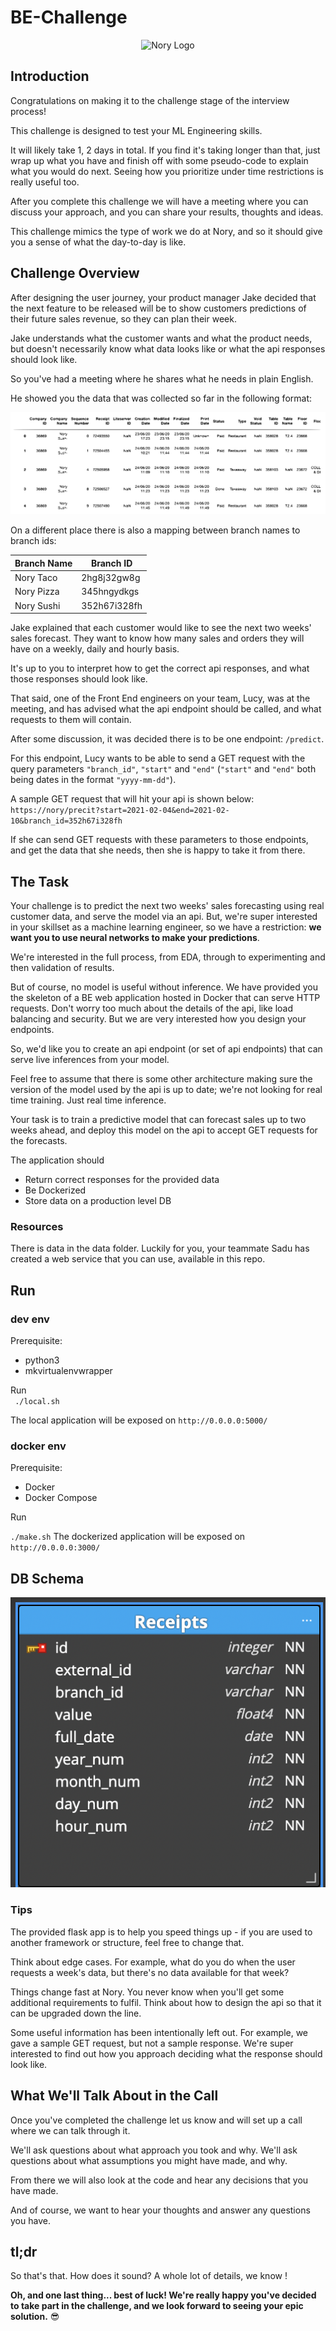 # BE-Challenge
<p align="center">
    <img alt="Nory Logo"
        src="https://nory.ai/static/media/n-logo.34190c70.svg"
    />
</p>

## Introduction ## 

Congratulations on making it to the challenge stage of the interview process! 

This challenge is designed to test your ML Engineering skills. 

It will likely take 1, 2 days in total.  If you find it's taking longer than that, just wrap up what you have and finish off with some pseudo-code to explain what you would do next. Seeing how you prioritize under time restrictions is really useful too.

After you complete this challenge we will have a meeting where you can discuss your approach, and you can share your results, thoughts and ideas. 

This challenge mimics the type of work we do at Nory, and so it should give you a sense of what the day-to-day is like.

## **Challenge Overview**

After designing the user journey, your product manager Jake decided that the next feature to be released will be to show customers predictions of their future sales revenue, so they can plan their week.

Jake understands what the customer wants and what the product needs, but doesn't necessarily know what data looks like or what the api responses should look like. 

So you've had a meeting where he shares what he needs in plain English. 

He showed you the data that was collected so far in the following format:

<p align="left">
    <img alt="Collected Data"
        src="data_sample.svg"
    />
</p>

On a different place there is also a mapping between branch names to branch ids:

Branch Name | Branch ID 
--- | --- |
| Nory Taco |	2hg8j32gw8g |
| Nory Pizza | 345hngydkgs |
| Nory Sushi |	352h67i328fh |


Jake explained that each customer would like to see the next two weeks' sales forecast. They want to know how many sales and orders they will have on a weekly, daily and hourly basis.

It's up to you to interpret how to get the correct api responses, and what those responses should look like.

That said, one of the Front End engineers on your team, Lucy, was at the meeting, and has advised what the api endpoint should be called, and what requests to them will contain. 

After some discussion, it was decided there is to be one endpoint: `/predict`.

For this endpoint, Lucy wants to be able to send a GET request with the query parameters `"branch_id"`, `"start"` and `"end"` (`"start"` and `"end"` both being dates in the format `"yyyy-mm-dd"`). 



A sample GET request that will hit your api is shown below:
`https://nory/precit?start=2021-02-04&end=2021-02-10&branch_id=352h67i328fh`

If she can send GET requests with these parameters to those endpoints, and get the data that she needs, then she is happy to take it from there.


## The Task

Your challenge is to predict the next two weeks' sales forecasting using real customer data, and serve the model via an api. But, we're super interested in your skillset as a machine learning engineer, so we have a restriction: __we want you to use neural networks to make your predictions__.

We're interested in the full process, from EDA, through to experimenting and then validation of results. 

But of course, no model is useful without inference. We have provided you the skeleton of a BE web application hosted in Docker that can serve HTTP requests. Don't worry too much about the details of the api, like load balancing and security. But we are very interested how you design your endpoints.

So, we'd like you to create an api endpoint (or set of api endpoints) that can serve live inferences from your model.

Feel free to assume that there is some other architecture making sure the version of the model used by the api is up to date; we're not looking for real time training. Just real time inference.


Your task is to train a predictive model that can forecast sales up to two weeks ahead, and deploy this model on the api to accept GET requests for the forecasts.

The application should 
* Return correct responses for the provided data 
* Be Dockerized 
* Store data on a production level DB 

### Resources

There is data in the data folder. 
Luckily for you, your teammate Sadu has created a web service that you can use, available in this repo. 

## Run
### dev env
Prerequisite: 
 - python3
 - mkvirtualenvwrapper

Run  
`` ./local.sh``

The local application will be exposed on `http://0.0.0.0:5000/`

### docker env
Prerequisite: 
  - Docker
  - Docker Compose 

Run

``./make.sh``
The dockerized application will be exposed on `http://0.0.0.0:3000/`


## DB Schema

<p align="left">
    <img alt="Revenue Schema"
        src="revenue-schema.png"
    />
</p>

### Tips 

The provided flask app is to help you speed things up - if you are used to another framework or structure, feel free to change that. 

Think about edge cases. For example, what do you do when the user requests a week's data, but there's no data available for that week?

Things change fast at Nory. You never know when you'll get some additional requirements to fulfil. Think about how to design the api so that it can be upgraded down the line.

Some useful information has been intentionally left out. For example, we gave a sample GET request, but not a sample response. We're super interested to find out how you approach deciding what the response should look like.



## **What We'll Talk About in the Call**

Once you've completed the challenge let us know and will set up a call where we can talk through it. 

We'll ask questions about what approach you took and why. We'll ask questions about what assumptions you might have made, and why.

From there we will also look at the code and hear any decisions that you have made.  

And of course, we want to hear your thoughts and answer any questions you have.

## tl;dr

So that's that. How does it sound? A whole lot of details, we know !

**Oh, and one last thing... best of luck! We're really happy you've decided to take part in the challenge, and we look forward to seeing your epic solution.** 😎


